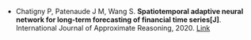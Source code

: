 * Chatigny P, Patenaude J M, Wang S. <b>Spatiotemporal adaptive neural network for long-term forecasting of financial time series[J]</b>. International Journal of Approximate Reasoning, 2020. [Link](https://www.sciencedirect.com/science/article/abs/pii/S0888613X2030267X)
